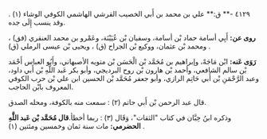 ٤١٢٩ -** ق:** علي بن محمد بن أَبي الخصيب القرشي الهاشمي الكوفي الوشاء (١) . وقد ينسب إِلَى جده.

**روى عن:** أَبِي أسامة حماد بْن أسامة، وسفيان بْن عُيَيْنَة، وعَمْرو بن محمد العنقري (فق) ، ومحمد بْن عثمان، ووكيع بْن الجراح (ق) ، ويحيى بْن عيسى الرملي (ق) .

**رَوَى عَنه:** ابْن مَاجَهْ، وإبراهيم بن مُحَمَّد بْن الْحَسَن بْن متويه الأصبهاني، وأَبُو العباس أَحْمَد بْن سالم الشافعي، وأحمد بْن هارون بْن روح البرديجي، وأبو بكر عَبد اللَّهِ بْن أَبي داود، وعبد الرَّحْمَنِ بْن أَبي حَاتِم الرازي، وأبو جعفر مُحَمَّد بْن الحسين ابن علي بْن حرب الكوفي المعروف بابْن الحاجب.

قال عبد الرحمن بْن أَبي حاتم (٢) : سمعت منه بالكوفة، ومحله الصدق.

وذكره ابنُ حِبَّان في كتاب "الثقات"، وَقَال (٣) : ربما أخطأ.**قال مُحَمَّد بْن عَبد اللَّهِ الحضرمي:** مات سنة ثمان وخمسين ومئتين (١) .
